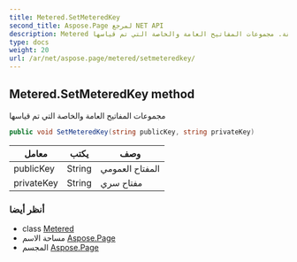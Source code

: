 ```yaml
---
title: Metered.SetMeteredKey
second_title: Aspose.Page لمرجع NET API
description: Metered طريقة. مجموعات المفاتيح العامة والخاصة التي تم قياسها
type: docs
weight: 20
url: /ar/net/aspose.page/metered/setmeteredkey/
---
```

## Metered.SetMeteredKey method

مجموعات المفاتيح العامة والخاصة التي تم قياسها

```csharp
public void SetMeteredKey(string publicKey, string privateKey)
```

| معامل | يكتب | وصف |
| --- | --- | --- |
| publicKey | String | المفتاح العمومي |
| privateKey | String | مفتاح سري |

### أنظر أيضا

* class [Metered](../)
* مساحة الاسم [Aspose.Page](../../metered/)
* المجسم [Aspose.Page](../../../)


